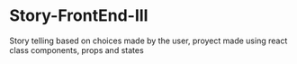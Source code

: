 # Story-FrontEnd-III
Story telling based on choices made by the user, proyect made using react  class components, props and states

